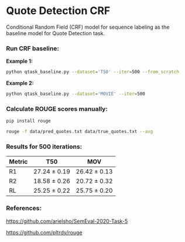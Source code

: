 # Quote Detection CRF
Conditional Random Field (CRF) model for sequence labeling as the baseline model for Quote Detection task.

### Run CRF baseline:

**Example 1:**
```bash
python qtask_baseline.py --dataset='T50' --iter=500 --from_scratch
```

**Example 2:**
```bash
python qtask_baseline.py --dataset='MOVIE' --iter=500
```

### Calculate ROUGE scores manually:

```bash
pip install rouge

rouge -f data/pred_quotes.txt data/true_quotes.txt --avg
```

### Results for 500 iterations:

| Metric | T50           | MOV          |
| ------ | ------------  | ------------ |
| R1     | 27.24 ± 0.19  | 26.42 ± 0.13 |
| R2     | 18.58 ± 0.26  | 20.72 ± 0.32 |
| RL     | 25.25 ± 0.22  | 25.75 ± 0.20 |


### References:

https://github.com/arielsho/SemEval-2020-Task-5

https://github.com/pltrdy/rouge
